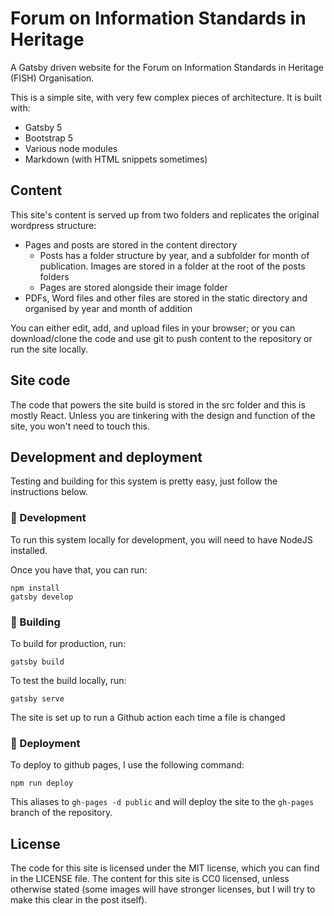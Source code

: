 # Forum on Information Standards in Heritage

A Gatsby driven website for the Forum on Information Standards in Heritage (FISH) Organisation.

This is a simple site, with very few complex pieces of architecture. It is built with:

* Gatsby 5
* Bootstrap 5
* Various node modules
* Markdown (with HTML snippets sometimes)

## Content

This site's content is served up from two folders and replicates the original wordpress structure:

* Pages and posts are stored in the content directory
   * Posts has a folder structure by year, and a subfolder for month of publication. Images are stored in a folder at the root of the posts folders
   * Pages are stored alongside their image folder
* PDFs, Word files and other files are stored in the static directory and organised by year and month of addition

You can either edit, add, and upload files in your browser; or you can download/clone the code and use git to push content to the repository or run the site locally.

## Site code

The code that powers the site build is stored in the src folder and this is mostly React. Unless you are tinkering with the design and function of the site, you won't need to touch this.

## Development and deployment

Testing and building for this system is pretty easy, just follow the instructions below.

### :wrench: Development
To run this system locally for development, you will need to have NodeJS installed.

Once you have that, you can run:

```shell
npm install
gatsby develop
```

### :hammer: Building

To build for production, run:

```shell
gatsby build
```

To test the build locally, run:

```shell
gatsby serve
```

The site is set up to run a Github action each time a file is changed
### :rocket: Deployment

To deploy to github pages, I use the following command:

```shell
npm run deploy
```
This aliases to `gh-pages -d public` and will deploy the site to the `gh-pages` branch of the repository.


## License

The code for this site is licensed under the MIT license, which you can find in the LICENSE file.
The content for this site is CC0 licensed, unless otherwise stated (some images will have stronger licenses, but I will try to make this clear in the post itself).
